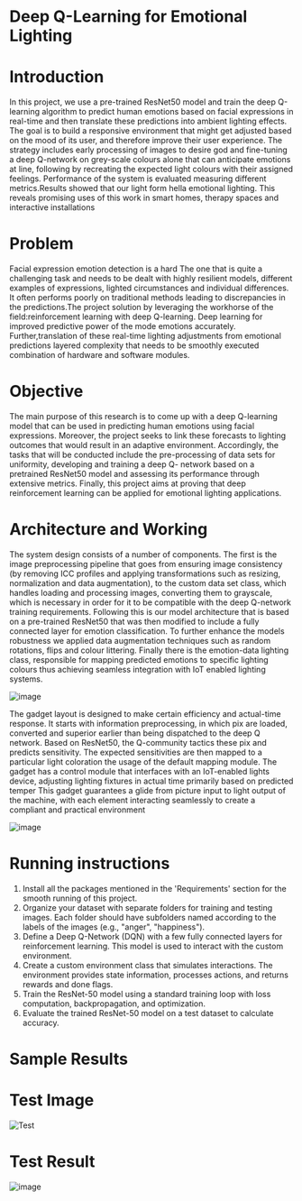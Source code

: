 # Deep Q-Learning for Emotional Lighting

# Introduction

In this project, we use a pre-trained ResNet50 model and train the deep Q-learning algorithm to predict
human emotions based on facial expressions in real-time and then translate these predictions into
ambient lighting effects. The goal is to build a responsive environment that might get adjusted based on
the mood of its user, and therefore improve their user experience. The strategy includes early
processing of images to desire god and fine-tuning a deep Q-network on grey-scale colours alone that
can anticipate emotions at line, following by recreating the expected light colours with their assigned
feelings. Performance of the system is evaluated measuring different metrics.Results showed that our
light form hella emotional lighting. This reveals promising uses of this work in smart homes, therapy
spaces and interactive installations

# Problem
Facial expression emotion detection is a hard The one that is quite a challenging task and needs to be
dealt with highly resilient models, different examples of expressions, lighted circumstances and
individual differences. It often performs poorly on traditional methods leading to discrepancies in the
predictions.The project solution by leveraging the workhorse of the field:reinforcement learning with
deep Q-learning. Deep learning for improved predictive power of the mode emotions accurately. Further,translation of these real-time lighting adjustments from emotional predictions layered
complexity that needs to be smoothly executed combination of hardware and software modules.

# Objective
The main purpose of this research is to come up with a deep Q-learning model that can be used in
predicting human emotions using facial expressions. Moreover, the project seeks to link these forecasts
to lighting outcomes that would result in an adaptive environment. Accordingly, the tasks that will be
conducted include the pre-processing of data sets for uniformity, developing and training a deep Q- network based on a pretrained ResNet50 model and assessing its performance through extensive
metrics. Finally, this project aims at proving that deep reinforcement learning can be applied for
emotional lighting applications.

# Architecture and Working

The system design consists of a number of components. The first is the image preprocessing pipeline
that goes from ensuring image consistency (by removing ICC profiles and applying transformations
such as resizing, normalization and data augmentation), to the custom data set class, which handles
loading and processing images, converting them to grayscale, which is necessary in order for it to be
compatible with the deep Q-network training requirements. Following this is our model architecture
that is based on a pre-trained ResNet50 that was then modified to include a fully connected layer for
emotion classification. To further enhance the models robustness we applied data augmentation
techniques such as random rotations, flips and colour littering. Finally there is the emotion-data lighting
class, responsible for mapping predicted emotions to specific lighting colours thus achieving seamless
integration with IoT enabled lighting systems.

![image](https://github.com/Sriram8452/Deep-Q-Learning-for-Emotional-Lighting/assets/118708032/f45037ad-251b-4ec8-8b46-fbe709c29185)

The gadget layout is designed to make certain efficiency and actual-time response. It starts with
information preprocessing, in which pix are loaded, converted and superior earlier than being
dispatched to the deep Q network. Based on ResNet50, the Q-community tactics these pix and predicts
sensitivity. The expected sensitivities are then mapped to a particular light coloration the usage of the
default mapping module. The gadget has a control module that interfaces with an IoT-enabled lights
device, adjusting lighting fixtures in actual time primarily based on predicted temper This gadget
guarantees a glide from picture input to light output of the machine, with each element interacting
seamlessly to create a compliant and practical environment

![image](https://github.com/Sriram8452/Deep-Q-Learning-for-Emotional-Lighting/assets/118708032/0880de1c-3be5-4e44-86ed-f3bf8d4df1ed)

# Running instructions

1. Install all the packages mentioned in the 'Requirements' section for the smooth running of this project.
2. Organize your dataset with separate folders for training and testing images. Each folder should have subfolders named according to the labels of the images (e.g., "anger", "happiness").
3. Define a Deep Q-Network (DQN) with a few fully connected layers for reinforcement learning. This model is used to interact with the custom environment.
4. Create a custom environment class that simulates interactions. The environment provides state information, processes actions, and returns rewards and done flags.
5. Train the ResNet-50 model using a standard training loop with loss computation, backpropagation, and optimization.
6. Evaluate the trained ResNet-50 model on a test dataset to calculate accuracy.

# Sample Results

# Test Image

![Test](https://github.com/Sriram8452/Deep-Q-Learning-for-Emotional-Lighting/assets/118708032/01604f04-29b4-4135-8b5c-6db2871d7d24)


# Test Result

![image](https://github.com/Sriram8452/Deep-Q-Learning-for-Emotional-Lighting/assets/118708032/1ddbf6b0-78cd-476e-b7ec-3034aac60468)



